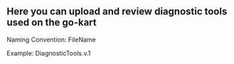 Here you can upload and review diagnostic tools used on the go-kart
-----------------------------------------------

Naming Convention: 
FileName

Example:
DiagnosticTools.v.1
